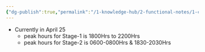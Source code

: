 ```yaml
---
{"dg-publish":true,"permalink":"/1-knowledge-hub/2-functional-notes/1-career-notes/2-general-technical-notes/3-power-plant-commerce/grid-code-related/peak-hours/","noteIcon":""}
---
```


- Currently in April 25
	- peak hours for Stage-1 is 1800Hrs to 2200Hrs
	- peak hours for Stage-2 is 0600-0800Hrs & 1830-2030Hrs